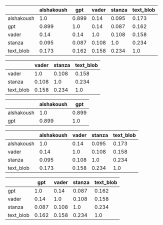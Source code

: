 | |alshakoush|gpt|vader|stanza|text_blob|
|---|---|---|---|---|---|
|alshakoush|1.0|0.899|0.14|0.095|0.173|
|gpt|0.899|1.0|0.14|0.087|0.162|
|vader|0.14|0.14|1.0|0.108|0.158|
|stanza|0.095|0.087|0.108|1.0|0.234|
|text_blob|0.173|0.162|0.158|0.234|1.0|



| |vader|stanza|text_blob|
|---|---|---|---|
|vader|1.0|0.108|0.158|
|stanza|0.108|1.0|0.234|
|text_blob|0.158|0.234|1.0|



| |alshakoush|gpt|
|---|---|---|
|alshakoush|1.0|0.899|
|gpt|0.899|1.0|



| |alshakoush|vader|stanza|text_blob|
|---|---|---|---|---|
|alshakoush|1.0|0.14|0.095|0.173|
|vader|0.14|1.0|0.108|0.158|
|stanza|0.095|0.108|1.0|0.234|
|text_blob|0.173|0.158|0.234|1.0|



| |gpt|vader|stanza|text_blob|
|---|---|---|---|---|
|gpt|1.0|0.14|0.087|0.162|
|vader|0.14|1.0|0.108|0.158|
|stanza|0.087|0.108|1.0|0.234|
|text_blob|0.162|0.158|0.234|1.0|



